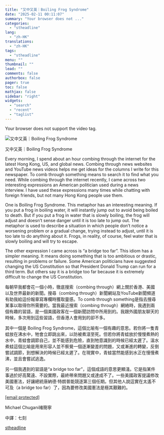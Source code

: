 ```yaml
---
title: "又中又英｜Boiling Frog Syndrome"
date: "2025-02-11 00:11:07"
summary: "Your browser does not ..."
categories:
  - "stheadline"
lang:
  - "zh-HK"
translations:
  - "zh-HK"
tags:
  - "stheadline"
menu: ""
thumbnail: ""
lead: ""
comments: false
authorbox: false
pager: true
toc: false
mathjax: false
sidebar: "right"
widgets:
  - "search"
  - "recent"
  - "taglist"
---
```


Your browser does not support the video tag.



![又中又英｜Boiling Frog Syndrome](https://image.stheadline.com/f/680p0/0x0/100/none/28795dc6c5640009535eed49fe15d442/stheadline/inewsmedia/20250210/_2025021017371028434.jpg)

又中又英｜Boiling Frog Syndrome




Every morning, I spend about an hour combing through the internet for the latest Hong Kong, US, and global news. Combing through news websites and YouTube news videos helps me get ideas for the columns I write for this newspaper. To comb through something means to search it to find what you need. While combing through the internet recently, I came across two interesting expressions an American politician used during a news interview. I have used these expressions many times while chatting with foreign friends, but not many Hong Kong people use them.

One is Boiling Frog Syndrome. This metaphor has an interesting meaning. If you put a frog in boiling water, it will instantly jump out to avoid being boiled to death. But if you put a frog in water that is slowly boiling, the frog will adjust and doesn’t sense danger until it is too late to jump out. The metaphor is used to describe a situation in which people don’t notice a worsening problem or a gradual change, trying instead to adjust, until it is too late to do anything about it. Frogs, in reality, of course, feel water that is slowly boiling and will try to escape.

The other expression I came across is “a bridge too far”. This idiom has a simpler meaning. It means doing something that is too ambitious or drastic, resulting in problems or failure. Some American politicians have suggested changing the US Constitution so that President Donald Trump can run for a third term. But others say it is a bridge too far because it is extremely difficult to change the US Constitution.

每朝早我都會花一個小時，徹底搜索（combing through）網上關於香港、美國以及世界最新的新聞。搜尋（combing through）新聞網站及YouTube新聞頻道有助我給這份報章寫專欄時獲取靈感。To comb through something是指去搜尋某事以取得你所需要的。當我最近搜索（combing through）網絡時，我遇到兩個有趣的習語，是一個美國政客在一個新聞訪問中所用到的。我跟外國朋友聊天的時候，多次用到這些習語，但香港人會用到的卻不多。

其中一個是 Boiling Frog Syndrome，這個比喻有一個有趣的意思。若你將一隻青蛙放在沸水中，牠會立即跳出來，以防被煮滾至死。但若你將青蛙放於慢慢煮熱的水中，青蛙會調節自己，並不能感到危險，直到牠意識到的時候已經太遲了。溫水煮蛙這個比喻是用來形容人並不察覺一個逐漸變差的問題，又或漸進的轉變，反倒嘗試調節，到想解決的時候已經太遲了。在現實中，青蛙當然能感到水正在慢慢煮沸，並且會嘗試逃逸。

另一個我遇到的習語是“a bridge too far”，這個成語的意思更顯淺。它是指某件事過於好高騖遠、不設實際，最終帶來問題又或達成不了。一些美國政客提議修改美國憲法，好讓總統唐納德‧特朗普能競逐第三個任期。但其他人說這實在太遙不可及（a bridge too far）了，因為要修改美國憲法是極其艱難的。

  

[[email protected]](/cdn-cgi/l/email-protection)  

Michael Chugani褚簡寧  

中譯：七刻

[stheadline](https://std.stheadline.com/realtime/article/2051918/即時-港聞-又中又英-Boiling-Frog-Syndrome)
